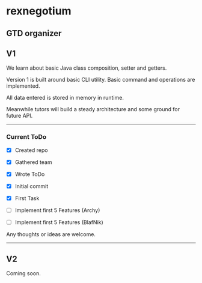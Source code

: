 # rexnegotium
GTD organizer
----

## V1

We learn about basic Java class composition, setter and getters. 

Version 1 is built around basic CLI utility. Basic command and operations are implemented.

All data entered is stored in memory in runtime.

Meanwhile tutors will build a steady architecture and some ground for future API.

----

### Current ToDo
- [x] Created repo
- [x] Gathered team
- [x] Wrote ToDo
- [x] Initial commit
- [x] First Task
- [ ] Implement first 5 Features (Archy) 
- [ ] Implement first 5 Features (BlafNik) 


Any thoughts or ideas are welcome. 

----

## V2

Coming soon.
